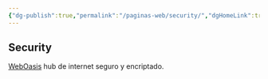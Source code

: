 ```yaml
---
{"dg-publish":true,"permalink":"/paginas-web/security/","dgHomeLink":true,"dgPassFrontmatter":false}
---
```


## Security

[WebOasis](https://weboasis.app/)
	hub de internet seguro y encriptado.